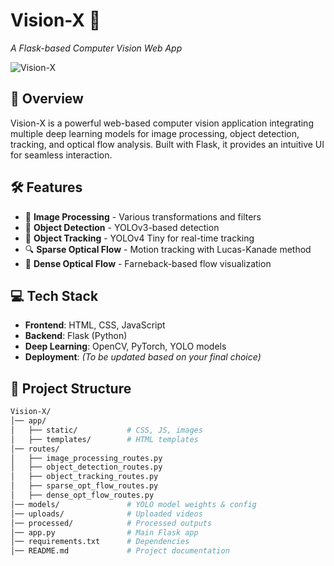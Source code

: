 # Vision-X 🚀  
*A Flask-based Computer Vision Web App*  

![Vision-X](https://your-image-link.com) <!-- (Optional: Add a project banner) -->  

## 🌟 Overview  
Vision-X is a powerful web-based computer vision application integrating multiple deep learning models for image processing, object detection, tracking, and optical flow analysis. Built with Flask, it provides an intuitive UI for seamless interaction.  

## 🛠️ Features  
- 🎨 **Image Processing** - Various transformations and filters  
- 🎯 **Object Detection** - YOLOv3-based detection  
- 🚶 **Object Tracking** - YOLOv4 Tiny for real-time tracking  
- 🔍 **Sparse Optical Flow** - Motion tracking with Lucas-Kanade method  
- 🌊 **Dense Optical Flow** - Farneback-based flow visualization  

## 💻 Tech Stack  
- **Frontend**: HTML, CSS, JavaScript  
- **Backend**: Flask (Python)  
- **Deep Learning**: OpenCV, PyTorch, YOLO models  
- **Deployment**: *(To be updated based on your final choice)*  

## 📂 Project Structure  
```bash
Vision-X/
│── app/
│   ├── static/           # CSS, JS, images
│   ├── templates/        # HTML templates
│── routes/
│   ├── image_processing_routes.py
│   ├── object_detection_routes.py
│   ├── object_tracking_routes.py
│   ├── sparse_opt_flow_routes.py
│   ├── dense_opt_flow_routes.py
│── models/               # YOLO model weights & config
│── uploads/              # Uploaded videos
│── processed/            # Processed outputs
│── app.py                # Main Flask app
│── requirements.txt      # Dependencies
│── README.md             # Project documentation

